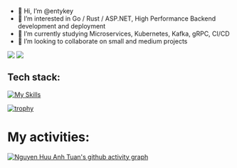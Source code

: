 - 👋 Hi, I’m @entykey
- 👀 I’m interested in Go / Rust / ASP.NET, High Performance Backend development and deployment
- 🌱 I’m currently studying Microservices, Kubernetes, Kafka, gRPC, CI/CD
- 💞️ I’m looking to collaborate on small and medium projects

<div>
    <img align=top src="https://github-readme-stats.vercel.app/api/top-langs/?username=entykey&layout=donut-vertical&langs_count=18&theme=vision-friendly-dark"/>
    <img align=top src="https://github-readme-stats.vercel.app/api?username=entykey&show_icons=true&rank_icon=percentile&theme=vision-friendly-dark"/>
<div>

## Tech stack:
[![My Skills](https://skillicons.dev/icons?i=go,rust,dotnet,mysql,postgresql,mongodb,react,bootstrap,cs,codepen,js,ts,nodejs,express&perline=6)](https://skillicons.dev)
<!---
entykey/entykey is a ✨ special ✨ repository because its `README.md` (this file) appears on your GitHub profile.
You can click the Preview link to take a look at your changes.
--->

[![trophy](https://github-profile-trophy.vercel.app/?username=entykey&theme=onedark)](https://github.com/ryo-ma/github-profile-trophy)

# My activities:
[![Nguyen Huu Anh Tuan's github activity graph](https://github-readme-activity-graph.vercel.app/graph?username=entykey&bg_color=fffff0&color=708090&line=24292e&point=24292e&area=true&hide_border=true)](https://github.com/ashutosh00710/github-readme-activity-graph)

